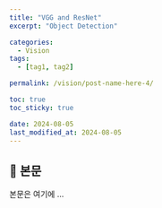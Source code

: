 ```yaml
---
title: "VGG and ResNet"
excerpt: "Object Detection"

categories:
  - Vision
tags:
  - [tag1, tag2]

permalink: /vision/post-name-here-4/

toc: true
toc_sticky: true

date: 2024-08-05
last_modified_at: 2024-08-05
---
```


## 🦥 본문

본문은 여기에 ...
